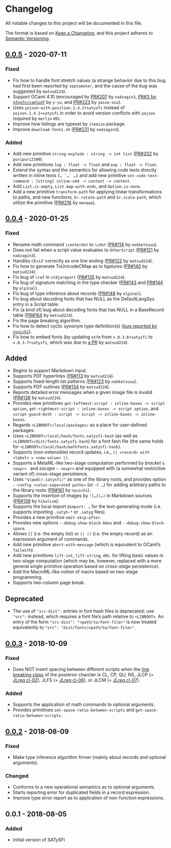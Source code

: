 # Changelog

All notable changes to this project will be documented in this file.

The format is based on [Keep a Changelog](http://keepachangelog.com/en/1.0.0/), and this project adheres to [Semantic Versioning](http://semver.org/spec/v2.0.0.html).

## [0.0.5] - 2020-07-11
### Fixed
- Fix how to handle font stretch values (a strange behavior due to this bug had first been reported by `zeptometer`, and the cause of the bug was suggested by `matsud224`).
- Support OCaml 4.10 (encouraged by [PR\#207](https://github.com/gfngfn/SATySFi/pull/207) by `na4zagin3`, [PR\#3 for `gfngfn/camlpdf`](https://github.com/gfngfn/camlpdf/pull/3) by `y-yu`, and [PR\#223](https://github.com/gfngfn/SATySFi/pull/223) by `yasuo-ozu`).
- Uses `yojson-with-position.1.4.2+satysfi` instead of `yojson.1.4.1+satysfi` in order to avoid version conflicts with `yojson` required by `merlin` etc.
- Improve how listings are typeset by `itemize` package.
- Improve `download-fonts.sh` ([PR\#231](https://github.com/gfngfn/SATySFi/pull/231) by `na4zagin3`).

### Added
- Add new primitive `string-explode : string -> int list` ([PR\#202](https://github.com/gfngfn/SATySFi/pull/202) by `puripuri2100`).
- Add new primitives `log : float -> float` and `exp : float -> float`.
- Extend the syntax and the semantics for allowing code texts directly written in inline texts ``{… `…` …}`` and add new primitive `set-code-text-command : [string] inline-cmd -> context -> context`.
- Add `List.is-empty`, `List.map-with-ends`, and `Option.is-none`.
- Add a new primitive `transform-path` for applying linear transformations to paths, and new functions, `Gr.rotate-path` and `Gr.scale-path`, which utilize the primitive ([PR\#218](https://github.com/gfngfn/SATySFi/pull/218) by `monaqa`).

## [0.0.4] - 2020-01-25
### Fixed
- Rename math command `\centerdot` to `\cdot` ([PR\#114](https://github.com/gfngfn/SATySFi/pull/114) by `nekketsuuu`).
- Does not fail when a script value evaluates to `OtherScript` ([PR\#121](https://github.com/gfngfn/SATySFi/pull/121) by `na4zagin3`).
- Handles `CR`+`LF` correctly as one line ending ([PR\#122](https://github.com/gfngfn/SATySFi/pull/122) by `matsud224`).
- Fix how to generate ToUnicodeCMap as to ligatures ([PR\#140](https://github.com/gfngfn/SATySFi/pull/140) by `matsud224`).
- Fix bug of `\ref` in `stdjareport` ([PR\#135](https://github.com/gfngfn/SATySFi/pull/135) by `matsud224`).
- Fix bug of signature matching in the type checker ([PR\#143](https://github.com/gfngfn/SATySFi/pull/143) and [PR\#144](https://github.com/gfngfn/SATySFi/pull/144) by `elpinal`).
- Fix bug of type inference about records ([PR\#148](https://github.com/gfngfn/SATySFi/pull/148) by `elpinal`).
- Fix bug about decoding fonts that has NULL as the DefaultLangSys entry in a Script table.
- Fix (a kind of) bug about decoding fonts that has NULL in a BaseRecord table ([PR\#164](https://github.com/gfngfn/SATySFi/pull/164) by `matsud224`).
- Fix the page breaking algorithm.
- Fix how to detect cyclic synonym type definition(s) ([bug reported by `nyuichi`]((https://github.com/gfngfn/SATySFi/issues/187))).
- Fix how to embed fonts (by updating `otfm` from `v.0.3.6+satysfi` to `v.0.3.7+satysfi`, which was due to [a PR](https://github.com/gfngfn/otfm/pull/7) by `matsud224`).

## Added
- Begins to support Markdown input.
- Supports PDF hyperlinks ([PR\#113](https://github.com/gfngfn/SATySFi/pull/113) by `matsud224`).
- Supports fixed-length list patterns ([PR\#123](https://github.com/gfngfn/SATySFi/pull/123) by `nekketsuuu`).
- Supports PDF outlines ([PR\#134](https://github.com/gfngfn/SATySFi/pull/134) by `matsud224`).
- Reports detailed error messages when a given image file is invalid ([PR\#138](https://github.com/gfngfn/SATySFi/pull/138) by `matsud224`).
- Provides new primitives `get-leftmost-script : inline-boxes -> script option`, `get-rightmost-script : inline-boxes -> script option`, and `script-guard-both : script -> script -> inline-boxes -> inline-boxes`.
- Regards `<LIBROOT>/local/packages/` as a place for user-defined packages.
- Uses `<LIBROOT>/local/hash/fonts.satysfi-hash` (as well as `<LIBROOT>/dist/fonts.satysfi-hash`) for a font fash file (the same holds for `<LIBROOT>/local/hash/mathfonts.satysfi-hash`).
- Supports (non-extensible) record updates, i.e., `(| <record> with <label> = <new-value> |)`.
- Supports a MetaML-like two-stage computation performed by *bracket* `& <expr> ` and *escape* `~ <expr>` and equipped with (a somewhat restrictive variant of) cross-stage persistence.
- Uses `"$(pwd)/.satysfi/"` as one of the library roots, and provides option `--config <colon-separated paths>` (or `-C …`) for adding arbitrary paths to the library roots ([PR\#161](https://github.com/gfngfn/SATySFi/pull/161) by `nyuichi`).
- Supports the insertion of images by `![…](…)` in Markdown sources ([PR\#139](https://github.com/gfngfn/SATySFi/pull/139) by `hikalium`).
- Supports the local import `@import: …` for the text-generating mode (i.e. supports importing `.satyh-*` or `.satyg` files).
- Provides a new primitive `omit-skip-after`.
- Provides new options `--debug-show-block-bbox` and `--debug-show-block-space`.
- Allows `[]` (i.e. the empty list) or `(| |)` (i.e. the empty record) as an expression argument of commands.
- Add new primitive `abort-with-message` (which is equivalent to OCaml’s `failwith`).
- Add new primitives `lift-int`, `lift-string`, etc. for lifting basic values in two-stage computation (which may be, however, replaced with a more general single primitive operation based on *cross-stage persistence*).
- Add the MacroML-like notion of macro based on two-stage programming.
- Supports two-column page break.

## Deprecated
- The use of `"src-dist":` entries in font hash files is deprecated; use `"src":` instead, which requires a font file’s path relative to `<LIBROOT>`. An entry of the form `"src-dist": "<path/to/font-file>"` is now treated equivalently to `"src": "dist/fonts/<path/to/font-file>"`.

## [0.0.3] - 2018-10-09
### Fixed
- Does NOT insert spacing between different scripts when the [line breaking class](http://unicode.org/reports/tr14/) of the posterior charcter is CL, CP, QU, NS, JLCP (= [JLreq cl-02](https://www.w3.org/TR/jlreq/ja/#cl-02)), JLFS (= [JLreq cl-06](https://www.w3.org/TR/jlreq/ja/#cl-06)), or JLCM (= [JLreq cl-07](https://www.w3.org/TR/jlreq/ja/#cl-07)).

### Added
- Supports the application of math commands to optional arguments.
- Provides primitives `set-space-ratio-between-scripts` and `get-space-ratio-between-scripts`.

## [0.0.2] - 2018-08-09
### Fixed
- Make type inference algorithm firmer (mainly about records and optional arguments).

### Changed
- Conforms to a new operational semantics as to optional arguments.
- Starts reporting error for duplicated fields in a record expression.
- Improve type error report as to application of non-function expressions.

## 0.0.1 - 2018-08-05
### Added
- Initial version of SATySFi


  [Unreleased]: https://github.com/gfngfn/SATySFi/compare/v0.0.5...HEAD
  [0.0.5]: https://github.com/gfngfn/SATySFi/compare/v0.0.4...v0.0.5
  [0.0.4]: https://github.com/gfngfn/SATySFi/compare/v0.0.3...v0.0.4
  [0.0.3]: https://github.com/gfngfn/SATySFi/compare/v0.0.2...v0.0.3
  [0.0.2]: https://github.com/gfngfn/SATySFi/compare/v0.0.1...v0.0.2
